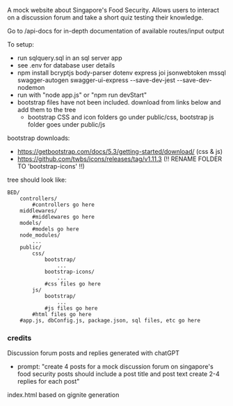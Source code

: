 A mock website about Singapore's Food Security. Allows users to interact on a discussion forum and take a short quiz testing their knowledge. 

Go to /api-docs for in-depth documentation of available routes/input output

To setup:
- run sqlquery.sql in an sql server app
- see .env for database user details
- npm install bcryptjs body-parser dotenv express joi jsonwebtoken mssql swagger-autogen swagger-ui-express --save-dev-jest --save-dev-nodemon
- run with "node app.js" or "npm run devStart"
- bootstrap files have not been included. download from links below and add them to the tree
    - bootstrap CSS and icon folders go under public/css, bootstrap js folder goes under public/js

bootstrap downloads:
- https://getbootstrap.com/docs/5.3/getting-started/download/ (css & js)
- https://github.com/twbs/icons/releases/tag/v1.11.3 (!! RENAME FOLDER TO 'bootstrap-icons' !!)

tree should look like:
```
BED/
    controllers/
        #controllers go here     
    middlewares/
        #middlewares go here
    models/
        #models go here   
    node_modules/
        ...
    public/
        css/
            bootstrap/
                ...
            bootstrap-icons/
                ...
            #css files go here
        js/
            bootstrap/
                ...
            #js files go here
        #html files go here
    #app.js, dbConfig.js, package.json, sql files, etc go here
```

### credits
Discussion forum posts and replies generated with chatGPT
- prompt: "create 4 posts for a mock discussion forum on singapore's food security
posts should include a post title and post text
create 2-4 replies for each post"

index.html based on gignite generation
